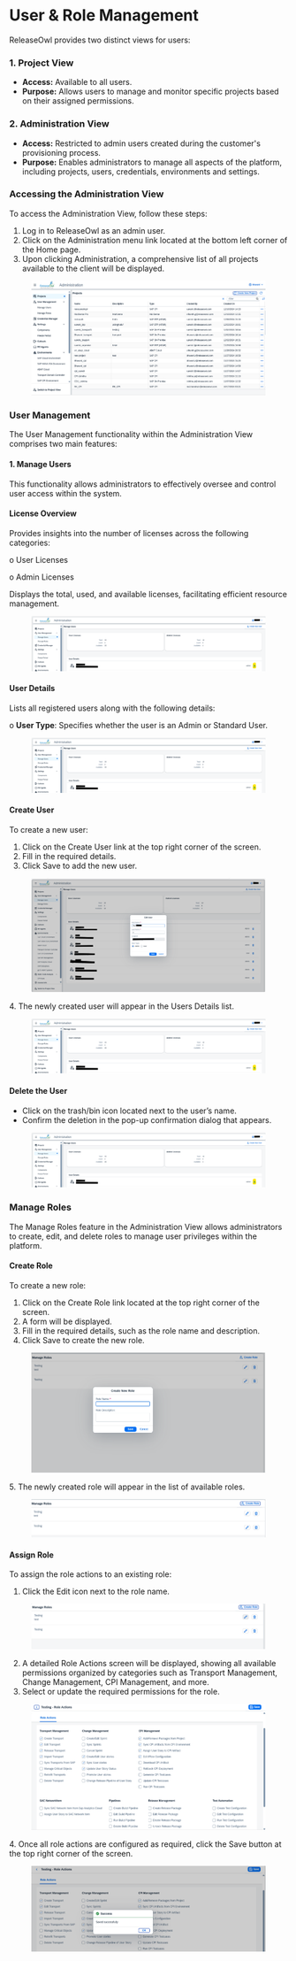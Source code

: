 # User & Role Management

ReleaseOwl provides two distinct views for users:

### 1. Project View

* **Access:** Available to all users.
* &#x20;**Purpose:** Allows users to manage and monitor specific projects based on their assigned permissions.

### 2. Administration View

* &#x20;**Access:** Restricted to admin users created during the customer's provisioning process.
* &#x20;**Purpose:** Enables administrators to manage all aspects of the platform, including projects, users, credentials, environments and settings.

### **Accessing the Administration View**

To access the Administration View, follow these steps:

1. Log in to ReleaseOwl as an admin user.
2. Click on the Administration menu link located at the bottom left corner of the Home page.
3. Upon clicking Administration, a comprehensive list of all projects available to the client will be displayed.

<figure><img src="../../.gitbook/assets/image (367).png" alt=""><figcaption></figcaption></figure>

### User Management

The User Management functionality within the Administration View comprises two main features:

#### 1. Manage Users

This functionality allows administrators to effectively oversee and control user access within the system.

#### License Overview

Provides insights into the number of licenses across the following categories:

o   User Licenses

o   Admin Licenses

Displays the total, used, and available licenses, facilitating efficient resource management.

<figure><img src="../../.gitbook/assets/image (421).png" alt=""><figcaption></figcaption></figure>

#### User Details

Lists all registered users along with the following details:

o   **User Type**: Specifies whether the user is an Admin or Standard User.

<figure><img src="../../.gitbook/assets/image (422).png" alt=""><figcaption></figcaption></figure>

#### Create User

To create a new user:

1. Click on the Create User link at the top right corner of the screen.
2. Fill in the required details.
3. Click Save to add the new user.

<figure><img src="../../.gitbook/assets/image (418).png" alt=""><figcaption></figcaption></figure>

4\. The newly created user will appear in the Users Details list.

<figure><img src="../../.gitbook/assets/image (420).png" alt=""><figcaption></figcaption></figure>

#### Delete the User

* Click on the trash/bin icon located next to the user’s name.
* Confirm the deletion in the pop-up confirmation dialog that appears.

<figure><img src="../../.gitbook/assets/image (419).png" alt=""><figcaption></figcaption></figure>

### Manage Roles

The Manage Roles feature in the Administration View allows administrators to create, edit, and delete roles to manage user privileges within the platform.

#### Create Role

To create a new role:

1. Click on the Create Role link located at the top right corner of the screen.
2. &#x20;A form will be displayed.
3. Fill in the required details, such as the role name and description.
4. Click Save to create the new role.

<figure><img src="../../.gitbook/assets/image (376).png" alt=""><figcaption></figcaption></figure>

5\.  The newly created role will appear in the list of available roles.

<figure><img src="../../.gitbook/assets/image (377).png" alt=""><figcaption></figcaption></figure>

#### Assign Role

To assign the role actions to an existing role:

1. Click the Edit icon next to the role name.

<figure><img src="../../.gitbook/assets/image (378).png" alt=""><figcaption></figcaption></figure>

2. A detailed Role Actions screen will be displayed, showing all available permissions organized by categories such as Transport Management, Change Management, CPI Management, and more.
3. Select or update the required permissions for the role.

<figure><img src="../../.gitbook/assets/image (379).png" alt=""><figcaption></figcaption></figure>

4\. Once all role actions are configured as required, click the Save button at the top right corner of the screen.

<figure><img src="../../.gitbook/assets/image (381).png" alt=""><figcaption></figcaption></figure>

&#x20;
